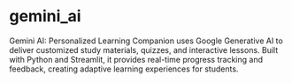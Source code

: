# gemini_ai
Gemini AI: Personalized Learning Companion uses Google Generative AI to deliver customized study materials, quizzes, and interactive lessons. Built with Python and Streamlit, it provides real-time progress tracking and feedback, creating adaptive learning experiences for students.

